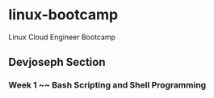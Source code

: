 # linux-bootcamp
Linux Cloud Engineer Bootcamp

## Devjoseph Section
### Week 1 ~~ Bash Scripting and Shell Programming
